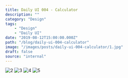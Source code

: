 ```yaml
---
title: Daily UI 004 - Calculator
description: ""
category: "Design"
tags:
    - "Design"
    - "Daily UI"
date: "2019-08-12T15:00:00.000Z"
path: "/blog/daily-ui-004-calculator"
image: "/images/posts/daily-ui-004-calculator/1.jpg"
draft: false
source: "internal"
---
```

![2](/images/posts/daily-ui-004-calculator/2.jpg)
![3](/images/posts/daily-ui-004-calculator/3.jpg)
![4](/images/posts/daily-ui-004-calculator/4.jpg)
![5](/images/posts/daily-ui-004-calculator/5.jpg)